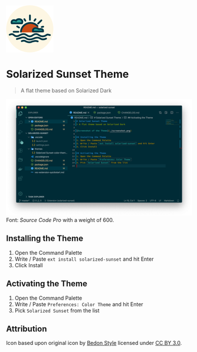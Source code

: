 ![Icon of the Theme showing a stylized Sunset](icon.png)

# Solarized Sunset Theme
> A flat theme based on Solarized Dark

![Screenshot of the Theme](screenshot.png)
Font: *Source Code Pro* with a weight of 600.

## Installing the Theme
1. Open the Command Palette
2. Write / Paste `ext install solarized-sunset` and hit Enter
3. Click Install

## Activating the Theme
1. Open the Command Palette
2. Write / Paste `Preferences: Color Theme` and hit Enter
3. Pick `Solarized Sunset` from the list

## Attribution
Icon based upon original icon by [Bedon Style](https://www.iconfinder.com/R_studio) licensed under [CC BY 3.0](https://creativecommons.org/licenses/by/3.0/).
